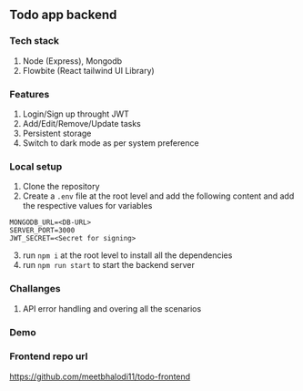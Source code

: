## Todo app backend

### Tech stack
1. Node (Express), Mongodb
2. Flowbite (React tailwind UI Library)

### Features
1. Login/Sign up throught JWT
2. Add/Edit/Remove/Update tasks
3. Persistent storage
4. Switch to dark mode as per system preference

### Local setup
1. Clone the repository
2. Create a `.env` file at the root level and add the following content and add the respective values for variables
```
MONGODB_URL=<DB-URL>
SERVER_PORT=3000
JWT_SECRET=<Secret for signing>
```
3. run `npm i` at the root level to install all the dependencies
4. run `npm run start` to start the backend server

### Challanges
1. API error handling and overing all the scenarios

### Demo

### Frontend repo url
https://github.com/meetbhalodi11/todo-frontend
